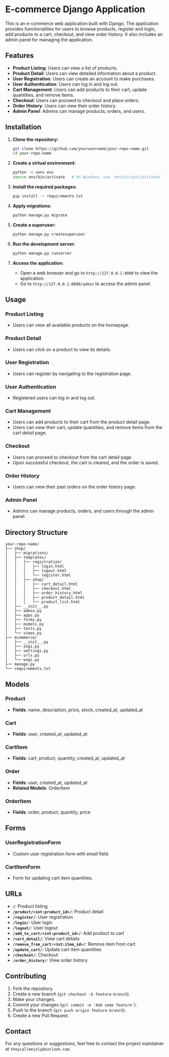 

# E-commerce Django Application

This is an e-commerce web application built with Django. The application provides functionalities for users to browse products, register and login, add products to a cart, checkout, and view order history. It also includes an admin panel for managing the application.

## Features

- **Product Listing**: Users can view a list of products.
- **Product Detail**: Users can view detailed information about a product.
- **User Registration**: Users can create an account to make purchases.
- **User Authentication**: Users can log in and log out.
- **Cart Management**: Users can add products to their cart, update quantities, and remove items.
- **Checkout**: Users can proceed to checkout and place orders.
- **Order History**: Users can view their order history.
- **Admin Panel**: Admins can manage products, orders, and users.

## Installation

1. **Clone the repository:**
   ```bash
   git clone https://github.com/yourusername/your-repo-name.git
   cd your-repo-name
   ```

2. **Create a virtual environment:**
   ```bash
   python -m venv env
   source env/bin/activate   # On Windows, use `env\Scripts\activate`
   ```

3. **Install the required packages:**
   ```bash
   pip install -r requirements.txt
   ```

4. **Apply migrations:**
   ```bash
   python manage.py migrate
   ```

5. **Create a superuser:**
   ```bash
   python manage.py createsuperuser
   ```

6. **Run the development server:**
   ```bash
   python manage.py runserver
   ```

7. **Access the application:**
   - Open a web browser and go to `http://127.0.0.1:8000` to view the application.
   - Go to `http://127.0.0.1:8000/admin` to access the admin panel.

## Usage

### Product Listing
- Users can view all available products on the homepage.

### Product Detail
- Users can click on a product to view its details.

### User Registration
- Users can register by navigating to the registration page.

### User Authentication
- Registered users can log in and log out.

### Cart Management
- Users can add products to their cart from the product detail page.
- Users can view their cart, update quantities, and remove items from the cart detail page.

### Checkout
- Users can proceed to checkout from the cart detail page.
- Upon successful checkout, the cart is cleared, and the order is saved.

### Order History
- Users can view their past orders on the order history page.

### Admin Panel
- Admins can manage products, orders, and users through the admin panel.

## Directory Structure

```
your-repo-name/
├── shop/
│   ├── migrations/
│   ├── templates/
│   │   ├── registration/
│   │   │   ├── login.html
│   │   │   ├── logout.html
│   │   │   └── register.html
│   │   ├── shop/
│   │   │   ├── cart_detail.html
│   │   │   ├── checkout.html
│   │   │   ├── order_history.html
│   │   │   ├── product_detail.html
│   │   │   └── product_list.html
│   ├── __init__.py
│   ├── admin.py
│   ├── apps.py
│   ├── forms.py
│   ├── models.py
│   ├── tests.py
│   └── views.py
├── ecommerce/
│   ├── __init__.py
│   ├── asgi.py
│   ├── settings.py
│   ├── urls.py
│   └── wsgi.py
├── manage.py
└── requirements.txt
```

## Models

### Product
- **Fields**: name, description, price, stock, created_at, updated_at

### Cart
- **Fields**: user, created_at, updated_at

### CartItem
- **Fields**: cart, product, quantity, created_at, updated_at

### Order
- **Fields**: user, created_at, updated_at
- **Related Models**: OrderItem

### OrderItem
- **Fields**: order, product, quantity, price

## Forms

### UserRegistrationForm
- Custom user registration form with email field.

### CartItemForm
- Form for updating cart item quantities.

## URLs

- **`/`**: Product listing
- **`/product/<int:product_id>/`**: Product detail
- **`/register/`**: User registration
- **`/login/`**: User login
- **`/logout/`**: User logout
- **`/add_to_cart/<int:product_id>/`**: Add product to cart
- **`/cart_detail/`**: View cart details
- **`/remove_from_cart/<int:item_id>/`**: Remove item from cart
- **`/update_cart/`**: Update cart item quantities
- **`/checkout/`**: Checkout
- **`/order_history/`**: View order history

## Contributing

1. Fork the repository.
2. Create a new branch (`git checkout -b feature-branch`).
3. Make your changes.
4. Commit your changes (`git commit -m 'Add some feature'`).
5. Push to the branch (`git push origin feature-branch`).
6. Create a new Pull Request.

## Contact

For any questions or suggestions, feel free to contact the project maintainer at `theycallmejoly@outlook.com`.
